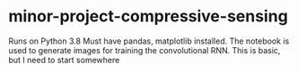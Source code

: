 # minor-project-compressive-sensing
Runs on Python 3.8
Must have pandas, matplotlib installed. 
The notebook is used to generate images for training the convolutional RNN. 
This is basic, but I need to start somewhere 
